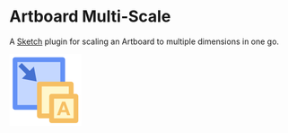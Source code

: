 # Artboard Multi-Scale

A [Sketch](https://www.sketch.com/) plugin for scaling an Artboard to multiple dimensions in one go.

![Logo](assets/logo.png)
